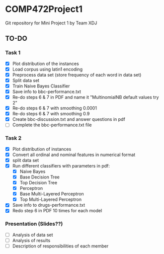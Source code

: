 # COMP472Project1
Git repository for Mini Project 1 by Team XDJ

## TO-DO

### Task 1
- [x] Plot distribution of the instances
- [x] Load corpus using latin1 encoding
- [x] Preprocess data set (store frequency of each word in data set)
- [x] Split data set
- [x] Train Naive Bayes Classifier
- [x] Save info to bbc-performance.txt
- [x] Re-do steps 6 & 7 in PDF and name it "MultinomialNB default values try 2"
- [x] Re-do steps 6 & 7 with smoothing 0.0001
- [x] Re-do steps 6 & 7 with smoothing 0.9
- [x] Create bbc-discussion.txt and answer questions in pdf
- [ ] Complete the bbc-performance.txt file

### Task 2
- [x] Plot distribution of instances
- [x] Convert all ordinal and nominal features in numerical format
- [x] split data set
- [x] Run different classifiers with parameters in pdf: 
  - [x] Naive Bayes
  - [x] Base Decision Tree
  - [x] Top Decision Tree
  - [x] Perceptron
  - [x] Base Multi-Layered Perceptron
  - [x] Top Multi-Layered Perceptron
- [x] Save info to drugs-performance.txt
- [x] Redo step 6 in PDF 10 times for each model 

### Presentation (Slides??)
- [ ] Analysis of data set
- [ ] Analysis of results
- [ ] Description of responsibilities of each member

